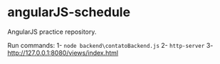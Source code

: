 # angularJS-schedule
AngularJS practice repository.

Run commands:
1- ``` node backend\contatoBackend.js ```
2- ``` http-server ```
3- http://127.0.0.1:8080/views/index.html
